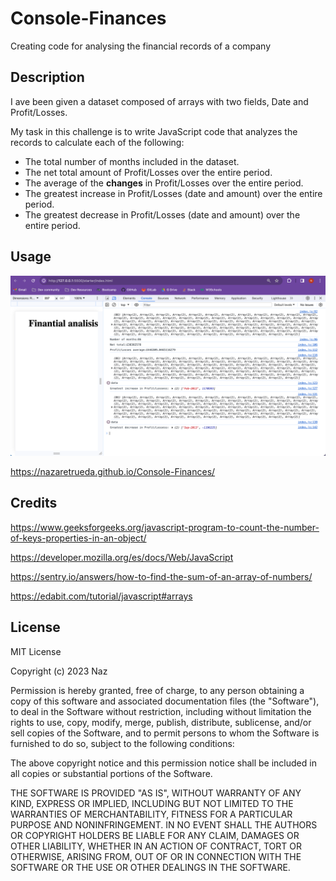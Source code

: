 # Console-Finances
Creating code for analysing the financial records of a company

## Description 

I ave been given a dataset composed of arrays with two fields, Date and Profit/Losses.

My task in this challenge is to write JavaScript code that analyzes the records to calculate each of the following:

* The total number of months included in the dataset.
* The net total amount of Profit/Losses over the entire period.
* The average of the **changes** in Profit/Losses over the entire period.
* The greatest increase in Profit/Losses (date and amount) over the entire period.
* The greatest decrease in Profit/Losses (date and amount) over the entire period.

## Usage 
![Alt text](/starter/Consolescreen.png)

https://nazaretrueda.github.io/Console-Finances/


## Credits

https://www.geeksforgeeks.org/javascript-program-to-count-the-number-of-keys-properties-in-an-object/

https://developer.mozilla.org/es/docs/Web/JavaScript

https://sentry.io/answers/how-to-find-the-sum-of-an-array-of-numbers/

https://edabit.com/tutorial/javascript#arrays


## License

MIT License

Copyright (c) 2023 Naz

Permission is hereby granted, free of charge, to any person obtaining a copy
of this software and associated documentation files (the "Software"), to deal
in the Software without restriction, including without limitation the rights
to use, copy, modify, merge, publish, distribute, sublicense, and/or sell
copies of the Software, and to permit persons to whom the Software is
furnished to do so, subject to the following conditions:

The above copyright notice and this permission notice shall be included in all
copies or substantial portions of the Software.

THE SOFTWARE IS PROVIDED "AS IS", WITHOUT WARRANTY OF ANY KIND, EXPRESS OR
IMPLIED, INCLUDING BUT NOT LIMITED TO THE WARRANTIES OF MERCHANTABILITY,
FITNESS FOR A PARTICULAR PURPOSE AND NONINFRINGEMENT. IN NO EVENT SHALL THE
AUTHORS OR COPYRIGHT HOLDERS BE LIABLE FOR ANY CLAIM, DAMAGES OR OTHER
LIABILITY, WHETHER IN AN ACTION OF CONTRACT, TORT OR OTHERWISE, ARISING FROM,
OUT OF OR IN CONNECTION WITH THE SOFTWARE OR THE USE OR OTHER DEALINGS IN THE
SOFTWARE.


